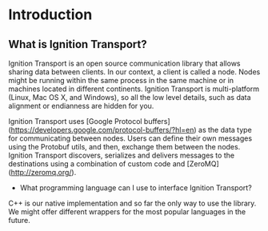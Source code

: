 # Introduction

## What is Ignition Transport?

Ignition Transport is an open source communication library that allows sharing
data between clients. In our context, a client is called a node. Nodes might
be running within the same process in the same machine or in machines located in
different continents. Ignition Transport is multi-platform (Linux, Mac OS X, and
Windows), so all the low level details, such as data alignment or endianness are
hidden for you.

Ignition Transport uses [Google Protocol buffers]
(https://developers.google.com/protocol-buffers/?hl=en) as the data type for
communicating between nodes. Users can define their own messages using the
Protobuf utils, and then, exchange them between the nodes. Ignition Transport
discovers, serializes and delivers messages to the destinations using a
combination of custom code and [ZeroMQ] (http://zeromq.org/).

 * What programming language can I use to interface Ignition Transport?

C++ is our native implementation and so far the only way to use the library.
We might offer different wrappers for the most popular languages in the future.

